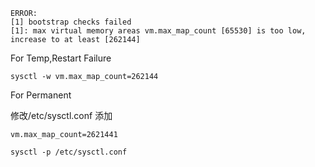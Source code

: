```
ERROR: 
[1] bootstrap checks failed
[1]: max virtual memory areas vm.max_map_count [65530] is too low, increase to at least [262144]
```
For Temp,Restart Failure
```
sysctl -w vm.max_map_count=262144
```
For Permanent

修改/etc/sysctl.conf 添加
```
vm.max_map_count=2621441
```
```
sysctl -p /etc/sysctl.conf
```
